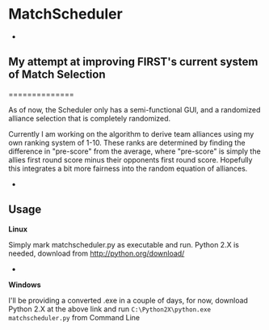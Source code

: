 MatchScheduler
==============
-
My attempt at improving FIRST's current system of Match Selection
-
==============

As of now, the Scheduler only has a semi-functional GUI, and a 
randomized alliance selection that is completely randomized.

Currently I am working on the algorithm to derive team alliances using 
my own ranking system of 1-10. These ranks are determined by finding the 
difference in "pre-score" from the average, where "pre-score" is 
simply the allies first round score minus their opponents first round score.
Hopefully this integrates a bit more fairness into the random equation of 
alliances.

-
Usage
-

**Linux**

Simply mark matchscheduler.py as executable and run. Python 2.X is needed, 
download from http://python.org/download/

-

**Windows**

I'll be providing a converted .exe in a couple of days, for now, download
 Python 2.X at the above link and run `C:\Python2X\python.exe matchscheduler.py`
 from Command Line
